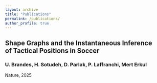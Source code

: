 ```yaml
---
layout: archive
title: "Publications"
permalink: /publications/
author_profile: true
---
```


## Shape Graphs and the Instantaneous Inference of Tactical Positions in Soccer
### U. Brandes, H. Sotudeh, D. Parlak, P. Laffranchi, Mert Erkul
Nature, 2025

